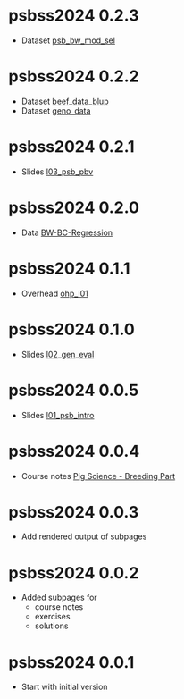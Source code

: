 # psbss2024 0.2.3

* Dataset [psb_bw_mod_sel](https://charlotte-ngs.github.io/psbss2024/data/psb_bw_mod_sel.csv)

# psbss2024 0.2.2

* Dataset [beef_data_blup](https://charlotte-ngs.github.io/psbss2024/data/beef_data_blup.csv)
* Dataset [geno_data](https://charlotte-ngs.github.io/psbss2024/data/geno_data.csv)

# psbss2024 0.2.1

* Slides [l03_psb_pbv](https://charlotte-ngs.github.io/psbss2024/slides/l03_psb_pbv.pdf)

# psbss2024 0.2.0

* Data [BW-BC-Regression](https://charlotte-ngs.github.io/psbss2024/data/psb_rand_pred.csv)

# psbss2024 0.1.1

* Overhead [ohp_l01](https://charlotte-ngs.github.io/psbss2024/ohp/20240424_ohp_l01.pdf)

# psbss2024 0.1.0

* Slides [l02_gen_eval](https://charlotte-ngs.github.io/psbss2024/slides/l02_psb_gen_eval.pdf)

# psbss2024 0.0.5

* Slides [l01_psb_intro](https://charlotte-ngs.github.io/psbss2024/slides/l01_psb_intro.pdf)

# psbss2024 0.0.4

* Course notes [Pig Science - Breeding Part](https://charlotte-ngs.github.io/psbss2024/course_notes/Pig-Science---Part-Breeding.pdf)

# psbss2024 0.0.3

* Add rendered output of subpages

# psbss2024 0.0.2

* Added subpages for 
    + course notes
    + exercises
    + solutions

# psbss2024 0.0.1

* Start with initial version
